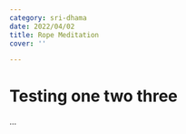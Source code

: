 ```yaml
---
category: sri-dhama
date: 2022/04/02
title: Rope Meditation
cover: ''

---
```

# Testing one two three

...